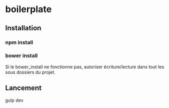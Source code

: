# boilerplate

## Installation

### npm install
### bower install

Si le bower_install ne fonctionne pas, autoriser écriture/lecture dans tout les sous dossiers du projet.

## Lancement

gulp dev